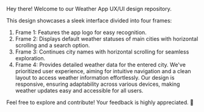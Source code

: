 Hey there! Welcome to our Weather App UX/UI design repository.

This design showcases a sleek interface divided into four frames:

1. Frame 1: Features the app logo for easy recognition.
2. Frame 2: Displays default weather statuses of main cities with horizontal scrolling and a search option.
3. Frame 3: Continues city names with horizontal scrolling for seamless exploration.
4. Frame 4: Provides detailed weather data for the entered city.
We've prioritized user experience, aiming for intuitive navigation and a clean layout to access weather information effortlessly. Our design is responsive, ensuring adaptability across various devices, making weather updates easy and accessible for all users.

Feel free to explore and contribute! Your feedback is highly appreciated. 🚀
